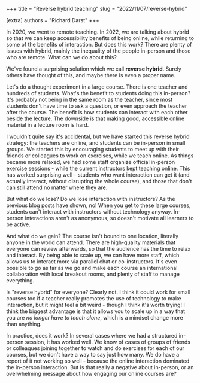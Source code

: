 +++
title = "Reverse hybrid teaching"
slug = "2022/11/07/reverse-hybrid"

[extra]
authors = "Richard Darst"
+++

In 2020, we went to remote teaching.  In 2022, we are talking about
hybrid so that we can keep accessibility benefits of being online,
while returning to some of the benefits of interaction.  But does this
work?  There are plenty of issues with hybrid, mainly the inequality
of the people in-person and those who are remote.  What can we do
about this?

We've found a surprising solution which we call **reverse hybrid**.
Surely others have thought of this, and maybe there is even a proper
name.

Let's do a thought experiment in a large course.  There is one teacher
and hundreds of students.  What's the benefit to students doing this
in-person?  It's probably not being in the same room as the teacher,
since most students don't have time to ask a question, or even
approach the teacher after the course.  The benefit is how students
can interact with each other beside the lecture.  The downside is that
making good, accessible online material in a lecture room is hard.

I wouldn't quite say it's accidental, but we have started this reverse
hybrid strategy: the teachers are online, and students can be
in-person in small groups.  We started this by encouraging students to
meet up with their friends or colleagues to work on exercises, while
we teach online.  As things became more relaxed, we had some staff
organize official in-person exercise sessions - while the current
instructors kept teaching online.  This has worked surprising well -
students who want interaction can get it (and actually interact,
without disrupting the whole course), and those that don't can still
attend no matter where they are.

But what do we lose?  Do we lose interaction with instructors?  As the
previous blog posts have shown, no!  When you get to these large
courses, students can't interact with instructors without technology
anyway.  In-person interactions aren't as anonymous, so doesn't
motivate all learners to be active.

And what do we gain?  The course isn't bound to one location,
literally anyone in the world can attend.  There are high-quality
materials that everyone can review afterwards, so that the audience
has the time to relax and interact.  By being able to scale up, we can
have more staff, which allows us to interact more via parallel chat or
co-instructors.  It's even possible to go as far as we go and make
each course an international collaboration with local breakout rooms,
and plenty of staff to manage everything.

Is "reverse hybrid" for everyone?  Clearly not.  I think it could work
for small courses too if a teacher really promotes the use of
technology to make interaction, but it might feel a bit weird - though
I think it's worth trying!  I think the biggest advantage is that it
allows you to scale up in a way that you are *no longer have to teach
alone*, which is a mindset change more than anything.

In practice, does it work?  In several cases where we had a structured
in-person session, it has worked well.  We know of cases of groups of
friends or colleagues joining together to watch and do exercises for
each of our courses, but we don't have a way to say just how many.  We
do have a report of it not working so well - because the online
interaction dominated the in-person interaction.  But is that really a
negative about in-person, or an overwhelming message about how
engaging our online courses are?
